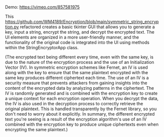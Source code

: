 Demo: https://vimeo.com/857581975

This https://github.com/WM4189/Encryption/blob/main/symmetric_string_encryption.py refactored creates a basic tkinter GUI that allows you to generate a key, input a string, encrypt the string, and decrypt the encrypted text. The UI elements are organized in a more user-friendly manner, and the functionality of the original code is integrated into the UI using methods within the StringEncryptorApp class.

(The encrypted text being different every time, even with the same key, is due to the nature of the encryption process and the use of an Initialization Vector (IV). In symmetric encryption schemes like Fernet, an IV is used along with the key to ensure that the same plaintext encrypted with the same key produces different ciphertext each time.  The use of an IV is a security measure that prevents attackers from gaining insights into the content of the encrypted data by analyzing patterns in the ciphertext. The IV is randomly generated and is combined with the encryption key to create a unique context for each encryption operation.  When you decrypt the data, the IV is also used in the decryption process to correctly retrieve the original plaintext. This is handled transparently by the Fernet library, so you don't need to worry about it explicitly. 
 In summary, the different encrypted text you're seeing is a result of the encryption algorithm's use of an IV combined with the encryption key to produce unique ciphertexts even when encrypting the same plaintext.)
